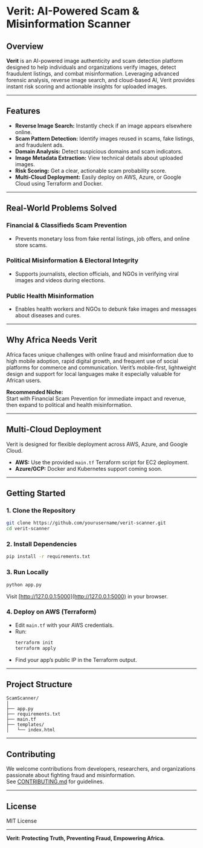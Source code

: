 # Verit: AI-Powered Scam & Misinformation Scanner

## Overview

**Verit** is an AI-powered image authenticity and scam detection platform designed to help individuals and organizations verify images, detect fraudulent listings, and combat misinformation. Leveraging advanced forensic analysis, reverse image search, and cloud-based AI, Verit provides instant risk scoring and actionable insights for uploaded images.

---

## Features

- **Reverse Image Search:** Instantly check if an image appears elsewhere online.
- **Scam Pattern Detection:** Identify images reused in scams, fake listings, and fraudulent ads.
- **Domain Analysis:** Detect suspicious domains and scam indicators.
- **Image Metadata Extraction:** View technical details about uploaded images.
- **Risk Scoring:** Get a clear, actionable scam probability score.
- **Multi-Cloud Deployment:** Easily deploy on AWS, Azure, or Google Cloud using Terraform and Docker.

---

## Real-World Problems Solved

### Financial & Classifieds Scam Prevention
- Prevents monetary loss from fake rental listings, job offers, and online store scams.

### Political Misinformation & Electoral Integrity
- Supports journalists, election officials, and NGOs in verifying viral images and videos during elections.

### Public Health Misinformation
- Enables health workers and NGOs to debunk fake images and messages about diseases and cures.

---

## Why Africa Needs Verit

Africa faces unique challenges with online fraud and misinformation due to high mobile adoption, rapid digital growth, and frequent use of social platforms for commerce and communication. Verit’s mobile-first, lightweight design and support for local languages make it especially valuable for African users.

**Recommended Niche:**  
Start with Financial Scam Prevention for immediate impact and revenue, then expand to political and health misinformation.

---

## Multi-Cloud Deployment

Verit is designed for flexible deployment across AWS, Azure, and Google Cloud.  
- **AWS:** Use the provided `main.tf` Terraform script for EC2 deployment.
- **Azure/GCP:** Docker and Kubernetes support coming soon.

---

## Getting Started

### 1. Clone the Repository

```bash
git clone https://github.com/yourusername/verit-scanner.git
cd verit-scanner
```

### 2. Install Dependencies

```bash
pip install -r requirements.txt
```

### 3. Run Locally

```bash
python app.py
```
Visit [http://127.0.0.1:5000](http://127.0.0.1:5000) in your browser.

### 4. Deploy on AWS (Terraform)

- Edit `main.tf` with your AWS credentials.
- Run:
  ```bash
  terraform init
  terraform apply
  ```
- Find your app’s public IP in the Terraform output.

---

## Project Structure

```
ScamScanner/
│
├── app.py
├── requirements.txt
├── main.tf
├── templates/
│   └── index.html
```

---

## Contributing

We welcome contributions from developers, researchers, and organizations passionate about fighting fraud and misinformation.  
See [CONTRIBUTING.md](CONTRIBUTING.md) for guidelines.

---

## License

MIT License

---

**Verit: Protecting Truth, Preventing Fraud, Empowering Africa.**